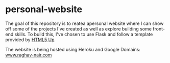# personal-website
The goal of this repository is to reatea  apersonal website where I can show off some of the projects I've created as
well as explore building some front-end skills. To build this, I've chosen to use Flask and follow a template provided
by [HTML5 Up](https://html5up.net/) 

The website is being hosted using Heroku and Google Domains: www.raghav-nair.com

